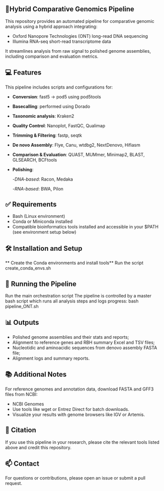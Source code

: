 ## 🧬Hybrid Comparative Genomics Pipeline

This repository provides an automated pipeline for comparative genomic analysis using a hybrid approach integrating:
- Oxford Nanopore Technologies (ONT) long-read DNA sequencing
- Illumina RNA-seq short-read transcriptome data

It streamlines analysis from raw signal to polished genome assemblies, including comparison and evaluation metrics.

## 💻 Features
This pipeline includes scripts and configurations for:

- **Conversion**: fast5 → pod5 using pod5tools

- **Basecalling**: performed using Dorado

- **Taxonomic analysis**: Kraken2

- **Quality Control**: Nanoplot, FastQC, Qualimap

- **Trimming & Filtering**: fastp, seqtk

- **De novo Assembly**: Flye, Canu, wtdbg2, NextDenovo, Hifiasm
  
- **Comparison & Evaluation**: QUAST, MUMmer, Minimap2, BLAST, GLSEARCH, BCFtools
    
- **Polishing**:

  -*DNA-based*: Racon, Medaka

  -*RNA-based*: BWA, Pilon


## ✅ Requirements
- Bash (Linux environment)
- Conda or Miniconda installed
- Compatible bioinformatics tools installed and accessible in your $PATH (see environment setup below)

## 🛠 Installation and Setup
** Create the Conda environments and install tools**
Run the script create_conda_envs.sh

## 🚀 Running the Pipeline
Run the main orchestration script
The pipeline is controlled by a master bash script which runs all analysis steps and logs progress:
bash pipeline_ONT.sh

## 📊 Outputs
- Polished genome assemblies and their stats and reports;
- Alignment to reference genes and RBH summary Excel and TSV files;
- Nucleotidic and aminoacidic sequences from denovo assembly FASTA file;
- Alignment logs and summary reports.

## 📚 Additional Notes
For reference genomes and annotation data, download FASTA and GFF3 files from NCBI:
- NCBI Genomes
- Use tools like wget or Entrez Direct for batch downloads.
- Visualize your results with genome browsers like IGV or Artemis.

## 🧠 Citation
If you use this pipeline in your research, please cite the relevant tools listed above and credit this repository.

## 📫 Contact
For questions or contributions, please open an issue or submit a pull request.
